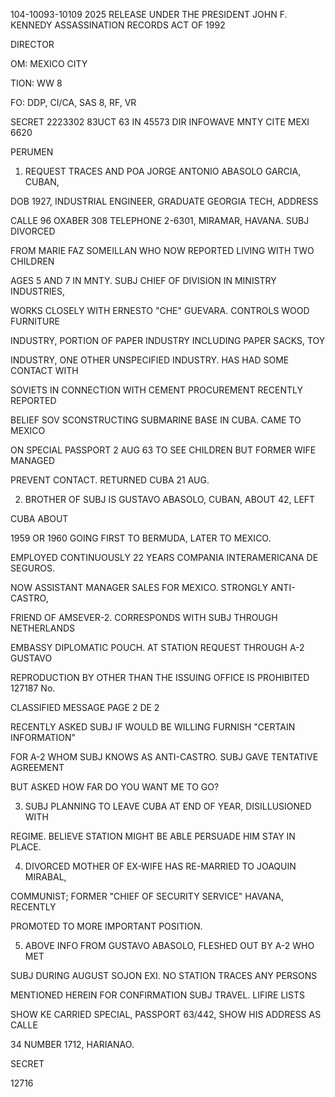 104-10093-10109 2025 RELEASE UNDER THE PRESIDENT JOHN F. KENNEDY ASSASSINATION RECORDS ACT OF 1992

DIRECTOR

OM: MEXICO CITY

TION: WW 8

FO: DDP, CI/CA, SAS 8, RF, VR

SECRET 2223302
83UCT 63 IN 45573
DIR INFOWAVE MNTY CITE MEXI 6620

PERUMEN

1. REQUEST TRACES AND POA JORGE ANTONIO ABASOLO GARCIA, CUBAN,

DOB 1927, INDUSTRIAL ENGINEER, GRADUATE GEORGIA TECH, ADDRESS

CALLE 96 OXABER 308 TELEPHONE 2-6301, MIRAMAR, HAVANA. SUBJ DIVORCED

FROM MARIE FAZ SOMEILLAN WHO NOW REPORTED LIVING WITH TWO CHILDREN

AGES 5 AND 7 IN MNTY. SUBJ CHIEF OF DIVISION IN MINISTRY INDUSTRIES,

WORKS CLOSELY WITH ERNESTO "CHE" GUEVARA. CONTROLS WOOD FURNITURE

INDUSTRY, PORTION OF PAPER INDUSTRY INCLUDING PAPER SACKS, TOY

INDUSTRY, ONE OTHER UNSPECIFIED INDUSTRY. HAS HAD SOME CONTACT WITH

SOVIETS IN CONNECTION WITH CEMENT PROCUREMENT RECENTLY REPORTED

BELIEF SOV SCONSTRUCTING SUBMARINE BASE IN CUBA. CAME TO MEXICO

ON SPECIAL PASSPORT 2 AUG 63 TO SEE CHILDREN BUT FORMER WIFE MANAGED

PREVENT CONTACT. RETURNED CUBA 21 AUG.

2. BROTHER OF SUBJ IS GUSTAVO ABASOLO, CUBAN, ABOUT 42, LEFT

CUBA ABOUT

1959 OR 1960 GOING FIRST TO BERMUDA, LATER TO MEXICO.

EMPLOYED CONTINUOUSLY 22 YEARS COMPANIA INTERAMERICANA DE SEGUROS.

NOW ASSISTANT MANAGER SALES FOR MEXICO. STRONGLY ANTI-CASTRO,

FRIEND OF AMSEVER-2. CORRESPONDS WITH SUBJ THROUGH NETHERLANDS

EMBASSY DIPLOMATIC POUCH. AT STATION REQUEST THROUGH A-2 GUSTAVO

REPRODUCTION BY OTHER THAN THE ISSUING OFFICE IS PROHIBITED
127187 No.

CLASSIFIED MESSAGE PAGE 2 DE 2

RECENTLY ASKED SUBJ IF WOULD BE WILLING FURNISH "CERTAIN INFORMATION"

FOR A-2 WHOM SUBJ KNOWS AS ANTI-CASTRO. SUBJ GAVE TENTATIVE AGREEMENT

BUT ASKED HOW FAR DO YOU WANT ME TO GO?

3. SUBJ PLANNING TO LEAVE CUBA AT END OF YEAR, DISILLUSIONED WITH

REGIME. BELIEVE STATION MIGHT BE ABLE PERSUADE HIM STAY IN PLACE.

4. DIVORCED MOTHER OF EX-WIFE HAS RE-MARRIED TO JOAQUIN MIRABAL,

COMMUNIST; FORMER "CHIEF OF SECURITY SERVICE" HAVANA, RECENTLY

PROMOTED TO MORE IMPORTANT POSITION.

5. ABOVE INFO FROM GUSTAVO ABASOLO, FLESHED OUT BY A-2 WHO MET

SUBJ DURING AUGUST SOJON EXI. NO STATION TRACES ANY PERSONS

MENTIONED HEREIN FOR CONFIRMATION SUBJ TRAVEL. LIFIRE LISTS

SHOW KE CARRIED SPECIAL, PASSPORT 63/442, SHOW HIS ADDRESS AS CALLE

34 NUMBER 1712, HARIANAO.

SECRET

12716
